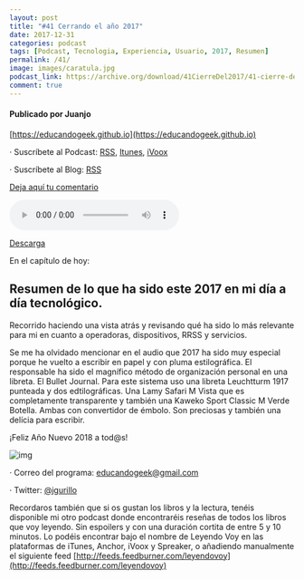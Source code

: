 ```yaml
---
layout: post
title: "#41 Cerrando el año 2017"
date: 2017-12-31
categories: podcast
tags: [Podcast, Tecnologia, Experiencia, Usuario, 2017, Resumen]
permalink: /41/
image: images/caratula.jpg
podcast_link: https://archive.org/download/41CierreDel2017/41-cierre-del-2017.mp3
comment: true
---
```


#### Publicado por Juanjo

[https://educandogeek.github.io](https://educandogeek.github.io)

· Suscríbete al Podcast: [RSS](http://feeds.feedburner.com/educandogeek), [Itunes](https://itunes.apple.com/es/podcast/educando-geek/id1110060146?mt=2), [iVoox](https://www.ivoox.com/podcast-educando-geek_sq_f1289274_1.html)

· Suscríbete al Blog: [RSS](http://feeds.feedburner.com/educandogeekblog)

[Deja aquí tu comentario](https://educandogeek.github.io/41/)

<audio controls>
  <source src="{{ page.podcast_link }}" type="audio/mp3">
</audio>


[Descarga][Mp3]


En el capítulo de hoy:

## Resumen de lo que ha sido este 2017 en mi día a día tecnológico.

Recorrido haciendo una vista atrás y revisando qué ha sido lo más relevante para mi en cuanto a operadoras, dispositivos, RRSS y servicios. 

Se me ha olvidado mencionar en el audio que 2017 ha sido muy especial porque he vuelto a escribir en papel y con pluma estilográfica. El responsable ha sido el magnífico método de organización personal en una libreta. El Bullet Journal. Para este sistema uso una libreta Leuchtturm 1917 punteada y dos edtilográficas. Una Lamy Safari M Vista que es completamente transparente y también una Kaweko Sport Classic M Verde Botella. Ambas con convertidor de émbolo. Son preciosas y también una delícia para escribir. 

¡Feliz Año Nuevo 2018 a tod@s!


![img](https://i0.wp.com/webadictos.com/media/2016/12/apps-fiesta-ancc83o-nuevo-2018.jpg?fit=450%2C287&ssl=1)


· Correo del programa: [educandogeek@gmail.com](mailto:educandogeek@gmail.com)

· Twitter: [@jgurillo](https://twitter.com/jgurillo)

Recordaros también que si os gustan los libros y la lectura, tenéis disponible mi otro podcast donde encontraréis reseñas de todos los libros que voy leyendo. Sin espoilers y con una duración cortita de entre 5 y 10 minutos. Lo podéis encontrar bajo el nombre de Leyendo Voy en las plataformas de iTunes, Anchor, iVoox y Spreaker, o añadiendo manualmente el siguiente feed [http://feeds.feedburner.com/leyendovoy](http://feeds.feedburner.com/leyendovoy)



[Mp3]: https://archive.org/download/41CierreDel2017/41-cierre-del-2017.mp3
